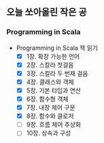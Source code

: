 ## 오늘 쏘아올린 작은 공

### Programming in Scala
- Programming in Scala 책 읽기
  - [X] 1장. 확장 가능한 언어
  - [X] 2장. 스칼라 첫걸음
  - [X] 3장. 스칼라 두 번재 걸음
  - [X] 4장. 클래스와 객체
  - [X] 5장. 기본 타입과 연산
  - [X] 6장. 함수형 객체
  - [X] 7장. 내장 제어 구문
  - [X] 8장. 함수와 클로저
  - [ ] 9장. 흐름 제어 추상화
  - [ ] 10장. 상속과 구성
